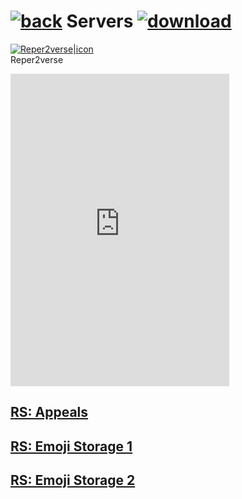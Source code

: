 #  [![back](https://cdn.discordapp.com/emojis/887168885747511396?size=32)](https://reper2.github.io/Downloadable-Files/discord) Servers [![download](https://cdn.discordapp.com/emojis/885670815725674527.png?size=32)](https://raw.githubusercontent.com/Reper2/Downloadable-Files/master/discord/guilds.md)

[![Reper2verse|icon](https://cdn.discordapp.com/icons/771861170256085023/c6e18289481896794fb9c7ef70427045.png?size=64)](https://reper2.github.io/Downloadable-Files/discord/guilds/771861170256085023)  
Reper2verse

<iframe src="https://discord.com/widget?id=771861170256085023&theme=dark" width="350" height="500" allowtransparency="true" frameborder="0" sandbox="allow-popups allow-popups-to-escape-sandbox allow-same-origin allow-scripts"></iframe>

[RS: Appeals](https://reper2.github.io/Downloadable-Files/discord/guilds/884263560941817916)
---

[RS: Emoji Storage 1](https://reper2.github.io/Downloadable-Files/discord/guilds/885670545981579315)
---

[RS: Emoji Storage 2](https://reper2.github.io/Downloadable-Files/discord/guilds/885671803593297951)
---
